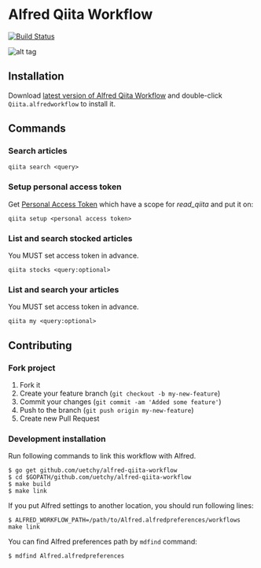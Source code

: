 # Alfred Qiita Workflow

[![Build Status](https://travis-ci.com/uetchy/alfred-qiita-workflow.svg?branch=master)](https://travis-ci.com/uetchy/alfred-qiita-workflow)

![alt tag](https://raw.github.com/uetchy/alfred-qiita-workflow/master/screenshots/qiita-workflow.png)

## Installation

Download [latest version of Alfred Qiita Workflow](https://github.com/uetchy/alfred-qiita-workflow/releases/latest) and double-click `Qiita.alfredworkflow` to install it.

## Commands

### Search articles

```
qiita search <query>
```

### Setup personal access token

Get [Personal Access Token](https://qiita.com/settings/tokens/new) which have a scope for _read_qiita_ and put it on:

```
qiita setup <personal access token>
```

### List and search stocked articles

You MUST set access token in advance.

```
qiita stocks <query:optional>
```

### List and search your articles

You MUST set access token in advance.

```
qiita my <query:optional>
```

## Contributing

### Fork project

1. Fork it
2. Create your feature branch (`git checkout -b my-new-feature`)
3. Commit your changes (`git commit -am 'Added some feature'`)
4. Push to the branch (`git push origin my-new-feature`)
5. Create new Pull Request

### Development installation

Run following commands to link this workflow with Alfred.

```
$ go get github.com/uetchy/alfred-qiita-workflow
$ cd $GOPATH/github.com/uetchy/alfred-qiita-workflow
$ make build
$ make link
```

If you put Alfred settings to another location, you should run following lines:

```
$ ALFRED_WORKFLOW_PATH=/path/to/Alfred.alfredpreferences/workflows make link
```

You can find Alfred preferences path by `mdfind` command:

```
$ mdfind Alfred.alfredpreferences
```

